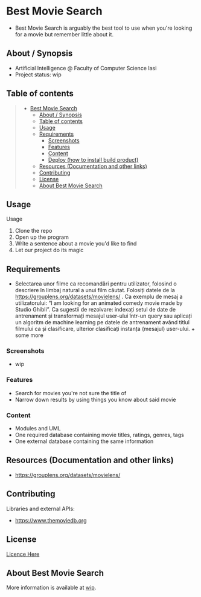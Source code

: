 # Best Movie Search

  * Best Movie Search is arguably the best tool to use when you're looking for a movie but remember little about it.
## About / Synopsis

* Artificial Intelligence @ Faculty of Computer Science Iasi
* Project status: wip

## Table of contents

> * [Best Movie Search](#best-movie-search)
>   * [About / Synopsis](#about--synopsis)
>   * [Table of contents](#table-of-contents)
>   * [Usage](#usage)
>   * [Requirements](#requirements)
>     * [Screenshots](#screenshots)
>     * [Features](#features)
>     * [Content](#content)
>     * [Deploy (how to install build product)](#deploy-how-to-install-build-product)
>   * [Resources (Documentation and other links)](#resources-documentation-and-other-links)
>   * [Contributing](#contributing)
>   * [License](#license)
>   * [About Best Movie Search](#about-best-movie-search)

## Usage

Usage

1. Clone the repo
2. Open up the program
3. Write a sentence about a movie you'd like to find
4. Let our project do its magic


## Requirements
* Selectarea unor filme ca recomandări pentru utilizator, folosind o descriere în limbaj natural a unui film căutat. Folosiți datele de la https://grouplens.org/datasets/movielens/ . Ca exemplu de mesaj a utilizatorului: “I am looking for an animated comedy movie made by Studio Ghibli”. Ca sugestii de rezolvare: indexați setul de date de antrenament și transformați mesajul user-ului într-un query sau aplicați un algoritm de machine learning pe datele de antrenament având titlul filmului ca și clasificare, ulterior clasificați instanța (mesajul) user-ului. + some more

### Screenshots

* wip

### Features

* Search for movies you're not sure the title of
* Narrow down results by using things you know about said movie

### Content

* Modules and UML
* One required database containing movie titles, ratings, genres, tags
* One external database containing the same information

## Resources (Documentation and other links)

* https://grouplens.org/datasets/movielens/

## Contributing

Libraries and external APIs:

* https://www.themoviedb.org

## License

[Licence Here](-)

## About Best Movie Search
More information is available at [wip](here).
